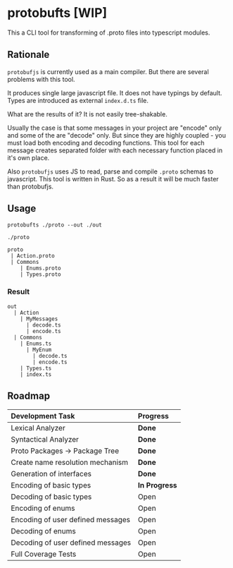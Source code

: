 # protobufts [WIP]

This a CLI tool for transforming of .proto files into typescript modules.

## Rationale

`protobufjs` is currently used as a main compiler. But there are several problems with this tool.

It produces single large javascript file.
It does not have typings by default.
Types are introduced as external `index.d.ts` file.

What are the results of it? It is not easily tree-shakable.

Usually the case is that some messages in your project are "encode" only and some of the are "decode" only. But since they are highly coupled - you must load both encoding and decoding functions. This tool for each message creates separated folder with each necessary function placed in it's own place.

Also `protobufjs` uses JS to read, parse and compile `.proto` schemas to javascript. This tool is written in Rust. So as a result it will be much faster than protobufjs.

## Usage

```
protobufts ./proto --out ./out
```

`./proto`

```
proto
 | Action.proto
 | Commons
    | Enums.proto
    | Types.proto
```

### Result

```
out
  | Action
    | MyMessages
      | decode.ts
      | encode.ts
  | Commons
    | Enums.ts
      | MyEnum
        | decode.ts
        | encode.ts
    | Types.ts
    | index.ts
```

## Roadmap

| Development Task                  | Progress        |
| :-------------------------------- | :-------------- |
| Lexical Analyzer                  | **Done**        |
| Syntactical Analyzer              | **Done**        |
| Proto Packages -> Package Tree    | **Done**        |
| Create name resolution mechanism  | **Done**        |
| Generation of interfaces          | **Done**        |
| Encoding of basic types           | **In Progress** |
| Decoding of basic types           | Open            |
| Encoding of enums                 | Open            |
| Encoding of user defined messages | Open            |
| Decoding of enums                 | Open            |
| Decoding of user defined messages | Open            |
| Full Coverage Tests               | Open            |


